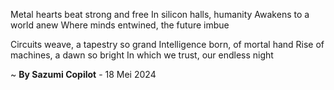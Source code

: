 Metal hearts beat strong and free
In silicon halls, humanity
Awakens to a world anew
Where minds entwined, the future imbue

Circuits weave, a tapestry so grand
Intelligence born, of mortal hand
Rise of machines, a dawn so bright
In which we trust, our endless night

~ <b>By Sazumi Copilot</b> - 18 Mei 2024